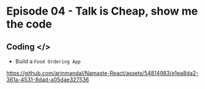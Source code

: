 # Episode 04 - Talk is Cheap, show me the code


## Coding </>

  - Build a `Food Ordering App`


https://github.com/arinmandal/Namaste-React/assets/54814983/e1ea8da2-361a-4531-8dad-a05dae327536

